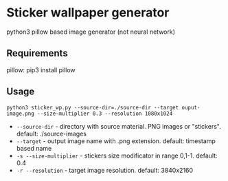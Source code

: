 Sticker wallpaper generator 
====================
python3 pillow based image generator (not neural network)

Requirements
---------------------
pillow: pip3 install pillow

Usage
---------------------
	python3 sticker_wp.py --source-dir=./source-dir --target ouput-image.png --size-multiplier 0.3 --resolution 1080x1024


* `--source-dir` - directory with source material. PNG images or "stickers". default: ./source-images
* `--target` - output image name with .png extension. default: timestamp based name
* `-s --size-multiplier` - stickers size modificator in range 0,1-1. default: 0.4
* `-r --resolution` - target image resolution. default: 3840x2160